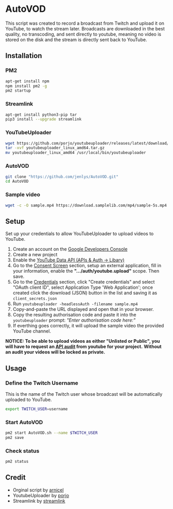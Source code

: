 # AutoVOD

This script was created to record a broadcast from Twitch and upload it on YouTube, to watch the stream later.
Broadcasts are downloaded in the best quality, no transcoding, and sent directly to youtube, meaning no video is stored on the disk and the stream is directly sent back to YouTube.

## Installation

### PM2

```bash
apt-get install npm
npm install pm2 -g
pm2 startup
```

### Streamlink

```bash
apt-get install python3-pip tar
pip3 install --upgrade streamlink
```

### YouTubeUploader

```bash
wget https://github.com/porjo/youtubeuploader/releases/latest/download/youtubeuploader_linux_amd64.tar.gz
tar -xvf youtubeuploader_linux_amd64.tar.gz
mv youtubeuploader_linux_amd64 /usr/local/bin/youtubeuploader
```

### AutoVOD

```bash
git clone "https://github.com/jenlys/AutoVOD.git"
cd AutoVOD
```

### Sample video

```bash
wget -c -O sample.mp4 https://download.samplelib.com/mp4/sample-5s.mp4
```

## Setup

Set up your credentials to allow YouTubeUploader to upload videos to YouTube.

1. Create an account on the [Google Developers Console](https://console.developers.google.com)
1. Create a new project
1. Enable the [YouTube Data API (APIs & Auth -> Libary)](https://console.cloud.google.com/apis/library/youtube.googleapis.com)
1. Go to the [Consent Screen](https://console.cloud.google.com/apis/credentials/consent) section, setup an external application, fill in your information, enable the **".../auth/youtube.upload"** scope. Then save.
1. Go to the [Credentials](https://console.cloud.google.com/apis/api/youtube.googleapis.com/credentials) section, click "Create credentials" and select "OAuth client ID", select Application Type 'Web Application'; once created click the download (JSON) button in the list and saving it as `client_secrets.json`
1. Run `youtubeuploader -headlessAuth -filename sample.mp4`
1. Copy-and-paste the URL displayed and open that in your browser.
1. Copy the resulting authorisation code and paste it into the `youtubeuploader` prompt: _"Enter authorisation code here:"_
1. If everthing goes correctly, it will upload the sample video the provided YouTube channel.

**NOTICE: To be able to upload videos as either "Unlisted or Public", you will have to request an [API audit](https://support.google.com/youtube/contact/yt_api_form) from youtube for your project.** **Without an audit your videos will be locked as private.**

## Usage

### Define the Twitch Username

This is the name of the Twitch user whose broadcast will be automatically uploaded to YouTube.

```bash
export TWITCH_USER=username
```

### Start AutoVOD

```bash
pm2 start AutoVOD.sh --name $TWITCH_USER
pm2 save
```

### Check status

```bash
pm2 status
```

## Credit

- Orginal script by [arnicel](https://github.com/arnicel/autoTwitchToYouTube)
- YoutubeUploader by [porjo](https://github.com/porjo/youtubeuploader)
- Streamlink by [streamlink](https://github.com/streamlink/streamlink)
